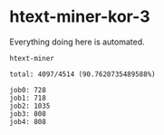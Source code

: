 # htext-miner-kor-3

Everything doing here is automated.

```
htext-miner

total: 4097/4514 (90.7620735489588%)

job0: 728
job1: 718
job2: 1035
job3: 808
job4: 808
```
